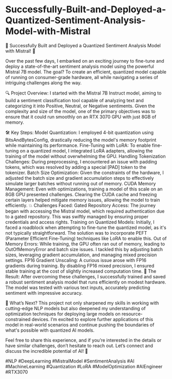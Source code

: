 # Successfully-Built-and-Deployed-a-Quantized-Sentiment-Analysis-Model-with-Mistral

🚀 Successfully Built and Deployed a Quantized Sentiment Analysis Model with Mistral! 🎉

Over the past few days, I embarked on an exciting journey to fine-tune and deploy a state-of-the-art sentiment analysis model using the powerful Mistral 7B model. The goal? To create an efficient, quantized model capable of running on consumer-grade hardware, all while navigating a series of intriguing challenges along the way.

🔍 Project Overview:
I started with the Mistral 7B Instruct model, aiming to build a sentiment classification tool capable of analyzing text and categorizing it into Positive, Neutral, or Negative sentiments. Given the complexity and size of the model, one of the primary objectives was to ensure that it could run smoothly on an RTX 3070 GPU with just 8GB of memory.

🛠️ Key Steps:
Model Quantization: I employed 4-bit quantization using BitsAndBytesConfig, drastically reducing the model's memory footprint while maintaining its performance.
Fine-Tuning with LoRA: To enable fine-tuning on a quantized model, I integrated LoRA adapters, allowing the training of the model without overwhelming the GPU.
Handling Tokenization Challenges: During preprocessing, I encountered an issue with padding tokens, which was resolved by adding a special [PAD] token to the tokenizer.
Batch Size Optimization: Given the constraints of the hardware, I adjusted the batch size and gradient accumulation steps to effectively simulate larger batches without running out of memory.
CUDA Memory Management: Even with optimizations, training a model of this scale on an 8GB GPU presented challenges. Clearing the CUDA cache and freezing certain layers helped mitigate memory issues, allowing the model to train efficiently.
💥 Challenges Faced:
Gated Repository Access: The journey began with accessing the Mistral model, which required authentication due to a gated repository. This was swiftly managed by ensuring proper credentials and access rights.
Training on Quantized Models: Initially, I faced a roadblock when attempting to fine-tune the quantized model, as it's not typically straightforward. The solution was to incorporate PEFT (Parameter Efficient Fine-Tuning) techniques like LoRA to enable this.
Out of Memory Errors: While training, the GPU often ran out of memory, leading to OutOfMemoryError and batch size issues. I tackled this by adjusting batch sizes, leveraging gradient accumulation, and managing mixed precision settings.
FP16 Gradient Unscaling: A curious issue arose with FP16 gradients during training. By disabling FP16 mixed precision, I ensured stable training at the cost of slightly increased computation time.
🎯 The Result:
After overcoming these challenges, I successfully trained and saved a robust sentiment analysis model that runs efficiently on modest hardware. The model was tested with various text inputs, accurately predicting sentiment with impressive accuracy.

🔧 What’s Next?
This project not only sharpened my skills in working with cutting-edge NLP models but also deepened my understanding of optimization techniques for deploying large models on resource-constrained devices. I’m excited to explore further applications of this model in real-world scenarios and continue pushing the boundaries of what's possible with quantized AI models.

Feel free to share this experience, and if you’re interested in the details or have similar challenges, don’t hesitate to reach out. Let’s connect and discuss the incredible potential of AI! 🚀

#NLP #DeepLearning #MistralModel #SentimentAnalysis #AI #MachineLearning #Quantization #LoRA #ModelOptimization #AIEngineer #RTX3070
